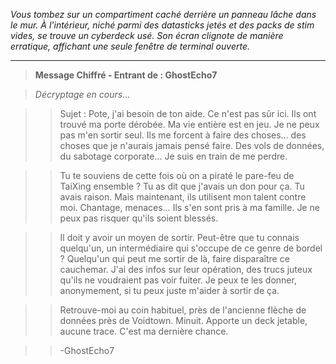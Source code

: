 _Vous tombez sur un compartiment caché derrière un panneau lâche dans le mur. À l'intérieur, niché parmi des datasticks jetés et des packs de stim vides, se trouve un cyberdeck usé. Son écran clignote de manière erratique, affichant une seule fenêtre de terminal ouverte._

---

> **Message Chiffré - Entrant de : GhostEcho7**

> _Décryptage en cours..._

> > Sujet : Pote, j'ai besoin de ton aide. Ce n'est pas sûr ici. Ils ont trouvé ma porte dérobée. Ma vie entière est en jeu. Je ne peux pas m'en sortir seul. Ils me forcent à faire des choses… des choses que je n'aurais jamais pensé faire. Des vols de données, du sabotage corporate... Je suis en train de me perdre.

> > Tu te souviens de cette fois où on a piraté le pare-feu de TaiXing ensemble ? Tu as dit que j'avais un don pour ça. Tu avais raison. Mais maintenant, ils utilisent mon talent contre moi. Chantage, menaces… Ils s'en sont pris à ma famille. Je ne peux pas risquer qu'ils soient blessés.

> > Il doit y avoir un moyen de sortir. Peut-être que tu connais quelqu'un, un intermédiaire qui s'occupe de ce genre de bordel ? Quelqu'un qui peut me sortir de là, faire disparaître ce cauchemar. J'ai des infos sur leur opération, des trucs juteux qu'ils ne voudraient pas voir fuiter. Je peux te les donner, anonymement, si tu peux juste m'aider à sortir de ça.

> > Retrouve-moi au coin habituel, près de l'ancienne flèche de données près de Voidtown. Minuit. Apporte un deck jetable, aucune trace. C'est ma dernière chance.

> > -GhostEcho7
